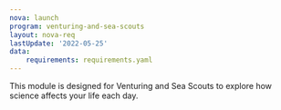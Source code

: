 ```yaml
---
nova: launch
program: venturing-and-sea-scouts
layout: nova-req
lastUpdate: '2022-05-25'
data:
    requirements: requirements.yaml
---
```


This module is designed for Venturing and Sea Scouts to explore how science affects your life each day.
